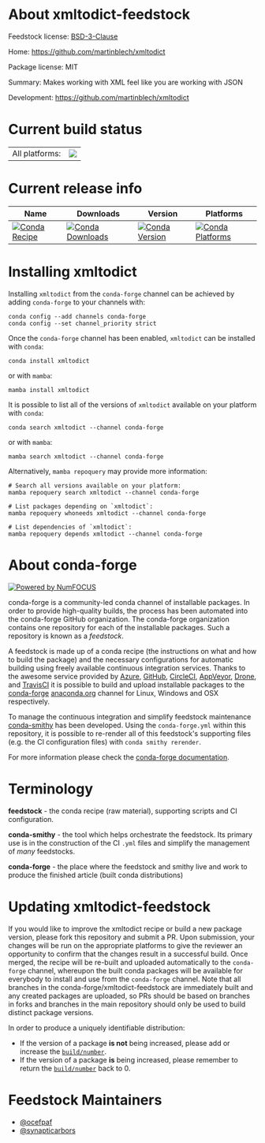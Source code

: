 About xmltodict-feedstock
=========================

Feedstock license: [BSD-3-Clause](https://github.com/conda-forge/xmltodict-feedstock/blob/main/LICENSE.txt)

Home: https://github.com/martinblech/xmltodict

Package license: MIT

Summary: Makes working with XML feel like you are working with JSON

Development: https://github.com/martinblech/xmltodict

Current build status
====================


<table><tr><td>All platforms:</td>
    <td>
      <a href="https://dev.azure.com/conda-forge/feedstock-builds/_build/latest?definitionId=4408&branchName=main">
        <img src="https://dev.azure.com/conda-forge/feedstock-builds/_apis/build/status/xmltodict-feedstock?branchName=main">
      </a>
    </td>
  </tr>
</table>

Current release info
====================

| Name | Downloads | Version | Platforms |
| --- | --- | --- | --- |
| [![Conda Recipe](https://img.shields.io/badge/recipe-xmltodict-green.svg)](https://anaconda.org/conda-forge/xmltodict) | [![Conda Downloads](https://img.shields.io/conda/dn/conda-forge/xmltodict.svg)](https://anaconda.org/conda-forge/xmltodict) | [![Conda Version](https://img.shields.io/conda/vn/conda-forge/xmltodict.svg)](https://anaconda.org/conda-forge/xmltodict) | [![Conda Platforms](https://img.shields.io/conda/pn/conda-forge/xmltodict.svg)](https://anaconda.org/conda-forge/xmltodict) |

Installing xmltodict
====================

Installing `xmltodict` from the `conda-forge` channel can be achieved by adding `conda-forge` to your channels with:

```
conda config --add channels conda-forge
conda config --set channel_priority strict
```

Once the `conda-forge` channel has been enabled, `xmltodict` can be installed with `conda`:

```
conda install xmltodict
```

or with `mamba`:

```
mamba install xmltodict
```

It is possible to list all of the versions of `xmltodict` available on your platform with `conda`:

```
conda search xmltodict --channel conda-forge
```

or with `mamba`:

```
mamba search xmltodict --channel conda-forge
```

Alternatively, `mamba repoquery` may provide more information:

```
# Search all versions available on your platform:
mamba repoquery search xmltodict --channel conda-forge

# List packages depending on `xmltodict`:
mamba repoquery whoneeds xmltodict --channel conda-forge

# List dependencies of `xmltodict`:
mamba repoquery depends xmltodict --channel conda-forge
```


About conda-forge
=================

[![Powered by
NumFOCUS](https://img.shields.io/badge/powered%20by-NumFOCUS-orange.svg?style=flat&colorA=E1523D&colorB=007D8A)](https://numfocus.org)

conda-forge is a community-led conda channel of installable packages.
In order to provide high-quality builds, the process has been automated into the
conda-forge GitHub organization. The conda-forge organization contains one repository
for each of the installable packages. Such a repository is known as a *feedstock*.

A feedstock is made up of a conda recipe (the instructions on what and how to build
the package) and the necessary configurations for automatic building using freely
available continuous integration services. Thanks to the awesome service provided by
[Azure](https://azure.microsoft.com/en-us/services/devops/), [GitHub](https://github.com/),
[CircleCI](https://circleci.com/), [AppVeyor](https://www.appveyor.com/),
[Drone](https://cloud.drone.io/welcome), and [TravisCI](https://travis-ci.com/)
it is possible to build and upload installable packages to the
[conda-forge](https://anaconda.org/conda-forge) [anaconda.org](https://anaconda.org/)
channel for Linux, Windows and OSX respectively.

To manage the continuous integration and simplify feedstock maintenance
[conda-smithy](https://github.com/conda-forge/conda-smithy) has been developed.
Using the ``conda-forge.yml`` within this repository, it is possible to re-render all of
this feedstock's supporting files (e.g. the CI configuration files) with ``conda smithy rerender``.

For more information please check the [conda-forge documentation](https://conda-forge.org/docs/).

Terminology
===========

**feedstock** - the conda recipe (raw material), supporting scripts and CI configuration.

**conda-smithy** - the tool which helps orchestrate the feedstock.
                   Its primary use is in the construction of the CI ``.yml`` files
                   and simplify the management of *many* feedstocks.

**conda-forge** - the place where the feedstock and smithy live and work to
                  produce the finished article (built conda distributions)


Updating xmltodict-feedstock
============================

If you would like to improve the xmltodict recipe or build a new
package version, please fork this repository and submit a PR. Upon submission,
your changes will be run on the appropriate platforms to give the reviewer an
opportunity to confirm that the changes result in a successful build. Once
merged, the recipe will be re-built and uploaded automatically to the
`conda-forge` channel, whereupon the built conda packages will be available for
everybody to install and use from the `conda-forge` channel.
Note that all branches in the conda-forge/xmltodict-feedstock are
immediately built and any created packages are uploaded, so PRs should be based
on branches in forks and branches in the main repository should only be used to
build distinct package versions.

In order to produce a uniquely identifiable distribution:
 * If the version of a package **is not** being increased, please add or increase
   the [``build/number``](https://docs.conda.io/projects/conda-build/en/latest/resources/define-metadata.html#build-number-and-string).
 * If the version of a package **is** being increased, please remember to return
   the [``build/number``](https://docs.conda.io/projects/conda-build/en/latest/resources/define-metadata.html#build-number-and-string)
   back to 0.

Feedstock Maintainers
=====================

* [@ocefpaf](https://github.com/ocefpaf/)
* [@synapticarbors](https://github.com/synapticarbors/)

